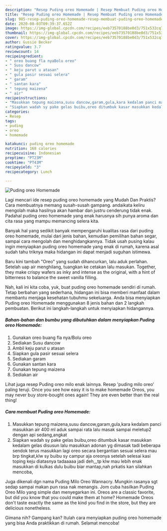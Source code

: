 ```yaml
---
description: "Resep Puding oreo Homemade | Resep Membuat Puding oreo Homemade Yang Bisa Manjain Lidah"
title: "Resep Puding oreo Homemade | Resep Membuat Puding oreo Homemade Yang Bisa Manjain Lidah"
slug: 985-resep-puding-oreo-homemade-resep-membuat-puding-oreo-homemade-yang-bisa-manjain-lidah
date: 2020-08-03T09:39:37.652Z
image: https://img-global.cpcdn.com/recipes/eeb73570188be0d3/751x532cq70/puding-oreo-homemade-foto-resep-utama.jpg
thumbnail: https://img-global.cpcdn.com/recipes/eeb73570188be0d3/751x532cq70/puding-oreo-homemade-foto-resep-utama.jpg
cover: https://img-global.cpcdn.com/recipes/eeb73570188be0d3/751x532cq70/puding-oreo-homemade-foto-resep-utama.jpg
author: Gussie Becker
ratingvalue: 3.7
reviewcount: 14
recipeingredient:
- " oreo buang fla nyaBolu oreo"
- " Susu dancow"
- " keju parut u atasan"
- " gula pasir sesuai selera"
- " garam"
- " santan kara"
- " tepung maizena"
- " air"
recipeinstructions:
- "Masukkan tepung maizena,susu dancow,garam,gula,kara kedalam panci masukkan air 400 ml aduk sampai rata lalu masak sampai meletup2 dengan api sedang,angkat"
- "Siapkan wadah sy pake gelas buibu,oreo ditumbuk kasar masukkan kedalam gelas disusun lalu masukkan adonan yg dimasak tadi beberapa sendok terus masukkan lagi oreo secara bergantian sesuai selera mau brp tingkat,klw sy buibu sy campur aja oreonya setelah selesai kasi toping keju diatasnya tadaaaaa jadi deh,,,tp klw mau lebih enak masukkan di kulkas dulu buibu biar mantap,nah prkatis kan silahkan mencoba,"
categories:
- Resep
tags:
- puding
- oreo
- homemade

katakunci: puding oreo homemade 
nutrition: 168 calories
recipecuisine: Indonesian
preptime: "PT23M"
cooktime: "PT43M"
recipeyield: "3"
recipecategory: Lunch

---
```



![Puding oreo Homemade](https://img-global.cpcdn.com/recipes/eeb73570188be0d3/751x532cq70/puding-oreo-homemade-foto-resep-utama.jpg)

Lagi mencari ide resep puding oreo homemade yang Mudah Dan Praktis? Cara membuatnya memang susah-susah gampang. andaikata keliru mengolah maka hasilnya akan hambar dan justru cenderung tidak enak. Padahal puding oreo homemade yang enak harusnya sih punya aroma dan cita rasa yang mampu memancing selera kita.

Banyak hal yang sedikit banyak mempengaruhi kualitas rasa dari puding oreo homemade, mulai dari jenis bahan, kemudian pemilihan bahan segar, sampai cara mengolah dan menghidangkannya. Tidak usah pusing kalau ingin menyiapkan puding oreo homemade yang enak di rumah, karena asal sudah tahu triknya maka hidangan ini dapat menjadi suguhan istimewa.

Baru kini tambah &#34;Oreo&#34; yang sudah dihancurkan, lalu aduk perlahan. Setelah uap air menghilang, tuangkan ke cetakan lalu masukan. Together, they make crispy wafers as inky and intense as the original, with a hint of bitterness to balance the sweet vanilla filling.


Nah, kali ini kita coba, yuk, buat puding oreo homemade sendiri di rumah. Tetap berbahan yang sederhana, hidangan ini bisa memberi manfaat dalam membantu menjaga kesehatan tubuhmu sekeluarga. Anda bisa menyiapkan Puding oreo Homemade menggunakan 8 jenis bahan dan 2 langkah pembuatan. Berikut ini langkah-langkah untuk menyiapkan hidangannya.

<!--inarticleads1-->

##### Bahan-bahan dan bumbu yang dibutuhkan dalam menyiapkan Puding oreo Homemade:

1. Gunakan  oreo buang fla nya/Bolu oreo
1. Sediakan  Susu dancow
1. Ambil  keju parut u atasan
1. Siapkan  gula pasir sesuai selera
1. Sediakan  garam
1. Gunakan  santan kara
1. Gunakan  tepung maizena
1. Sediakan  air


Lihat juga resep Puding oreo milo enak lainnya. Resep &#39;puding milo oreo&#39; paling teruji. Once you see how easy it is to make homemade Oreos, you may never buy store-bought ones again! They are even better than the real thing! 

<!--inarticleads2-->

##### Cara membuat Puding oreo Homemade:

1. Masukkan tepung maizena,susu dancow,garam,gula,kara kedalam panci masukkan air 400 ml aduk sampai rata lalu masak sampai meletup2 dengan api sedang,angkat
1. Siapkan wadah sy pake gelas buibu,oreo ditumbuk kasar masukkan kedalam gelas disusun lalu masukkan adonan yg dimasak tadi beberapa sendok terus masukkan lagi oreo secara bergantian sesuai selera mau brp tingkat,klw sy buibu sy campur aja oreonya setelah selesai kasi toping keju diatasnya tadaaaaa jadi deh,,,tp klw mau lebih enak masukkan di kulkas dulu buibu biar mantap,nah prkatis kan silahkan mencoba,


Juga dikenali dgn nama Puding Milo Oreo Wannacry. Mungkin rasanya sgt sedap sampai makan pun rasa nak menangis. Jom cuba hasilkan Puding Oreo Milo yang simple dan menyegarkan ini. Oreos are a classic favorite, but did you know that you could make them at home? Homemade Oreos don&#39;t taste exactly the same as the kind you find in the store, but they are delicious nonetheless. 

Gimana nih? Gampang kan? Itulah cara menyiapkan puding oreo homemade yang bisa Anda praktikkan di rumah. Selamat mencoba!
